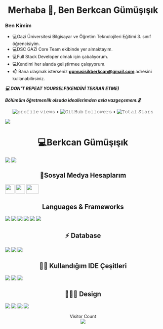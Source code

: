 <h1 align="center">Merhaba 👋, Ben Berkcan Gümüşışık </h1>

### Ben Kimim
- :computer:Gazi Üniversitesi Bilgisayar ve Öğretim Teknolojileri Eğitimi 3. sınıf öğrencisiyim. 
- :computer:DSC GAZİ Core Team ekibinde yer almaktayım. 
- :computer:Full Stack Developer olmak için çabalıyorum. 
- :computer:Kendimi her alanda geliştirmee çalışıyorum. 
- 📫 Bana ulaşmak isterseniz **gumusisikberkcan@gmail.com** adresini kullanabilirsiniz. 

***:computer:	DON'T REPEAT YOURSELF(KENDİNİ TEKRAR ETME)***
<br>

***Bölümüm öğretmenlik olsada ideallerimden asla vazgeçemem.:medal_military:***

<p align="center">
  <img src= "https://gpvc.arturio.dev/berkcangumusisik" alt="𝚙𝚛𝚘𝚏𝚒𝚕𝚎 𝚟𝚒𝚎𝚠𝚜"> •  
  <img alt="𝙶𝚒𝚝𝙷𝚞𝚋 𝚏𝚘𝚕𝚕𝚘𝚠𝚎𝚛𝚜" src="https://img.shields.io/github/followers/berkcangumusisik?label=Followers&style=social"> •   
  <img src="https://img.shields.io/github/stars/berkcangumusisik?label=Stars" alt="𝚃𝚘𝚝𝚊𝚕 𝚂𝚝𝚊𝚛𝚜">
</p>
<p align="left"> <a href="https://github.com/ryo-ma/github-profile-trophy"><img src="https://github-profile-trophy.vercel.app/?username=berkcangumusisik"/></a> </p>


<h1 align="center"> 💻Berkcan Gümüşışık</h1>

<a href="https://github.com/berkcangumusisik"><img align="center" src="https://github-readme-stats.vercel.app/api?username=berkcangumusisik&show_icons=true&bg_color=0d1117&text_color=bdc3c7&title_color=f1c40f&icon_color=f1c40f&hide_border=true" /></a>
<a href="https://github.com/githubadın"><img align="center" src="https://github-readme-stats.vercel.app/api/top-langs/?username=berkcangumusisik&bg_color=0d1117&text_color=bdc3c7&title_color=f1c40f&hide_border=true&layout=compact&langs_count=15" /></a>

 <h2 align="center">🤝Sosyal Medya Hesaplarım </h2>
<p align="left">
<a href="linkedin.com/in/berkcan-gümüşışık" target="blank"><img align="center" src="https://velanovascular.com/wp-content/uploads/2020/06/LinkedIn.png" height="30" width="30" /></a>
<a href="https://instagram.com/berkcangumusisik" target="blank"><img align="center" src="https://upload.wikimedia.org/wikipedia/commons/thumb/e/e7/Instagram_logo_2016.svg/1200px-Instagram_logo_2016.svg.png"  height="30" width="30" /></a>
<a href="https://medium.com/@gumusisikberkcan" target="blank"><img align="center" src="https://cdn.jsdelivr.net/npm/simple-icons@3.0.1/icons/medium.svg" height="30" width="40" />
</a>
</p>

<h2 align="center">Languages & Frameworks</h2>

<p align="center">
  
  <img src = "https://img.shields.io/badge/Python-3776AB?style=for-the-badge&logo=python&logoColor=white"></img>
  <img src = "https://img.shields.io/badge/HTML5-E34F26?style=for-the-badge&logo=html5&logoColor=white"></img>
  <img src = "https://img.shields.io/badge/CSS3-1572B6?style=for-the-badge&logo=css3&logoColor=white"></img>
  <img src = "https://img.shields.io/badge/JavaScript-F7DF1E?style=for-the-badge&logo=javascript&logoColor=black"></img>
  <img src = "https://img.shields.io/badge/Java-ED8B00?style=for-the-badge&logo=java&logoColor=white"></img>
  <img src ="https://img.shields.io/badge/Bootstrap-563D7C?style=for-the-badge&logo=bootstrap&logoColor=white"></img>
</p>

<h2 align="center">⚡ Database</h2>

<p align="center">
  
  <img src = "https://img.shields.io/badge/MySQL-00000F?style=for-the-badge&logo=mysql&logoColor=white"></img>
  <img src = "https://img.shields.io/badge/PostgreSQL-316192?style=for-the-badge&logo=postgresql&logoColor=white"></img>
  <img src = "https://img.shields.io/badge/Microsoft%20SQL%20Sever-CC2927?style=for-the-badge&logo=microsoft%20sql%20server&logoColor=white"></img>
</p>

<h2 align="center">👩‍💻 Kullandığım IDE Çeşitleri</h2>

<p align="center">
  
  <img src = "https://img.shields.io/badge/Visual_Studio_Code-0078D4?style=for-the-badge&logo=visual%20studio%20code&logoColor=white"></img>
  <img src = "https://img.shields.io/badge/Visual_Studio_2019-5C2D91?style=for-the-badge&logo=visual%20studio&logoColor=white"></img>
  <img src = "https://img.shields.io/badge/Eclipse-2C2255?style=for-the-badge&logo=eclipse&logoColor=white"></img>
</p>
<h2 align="center">👩‍🖍📐 Design</h2>

<p align="center">
  
  <img src = "https://img.shields.io/badge/Adobe%20Illustrator-FF9A00?style=for-the-badge&logo=adobe%20illustrator&logoColor=white"></img>
  <img src = "https://img.shields.io/badge/Adobe%20InDesign-FF3366?style=for-the-badge&logo=Adobe%20InDesign&logoColor=white"></img>
  <img src = "https://img.shields.io/badge/Adobe%20Photoshop-31A8FF?style=for-the-badge&logo=Adobe%20Photoshop&logoColor=black"></img>
  <img src = "https://img.shields.io/badge/Canva-%2300C4CC.svg?&style=for-the-badge&logo=Canva&logoColor=white"></img>

</p>
<p align="center"> 
  Visitor Count<br>
  <img src="https://profile-counter.glitch.me/berkcangumusisik/count.svg" />
</p>
